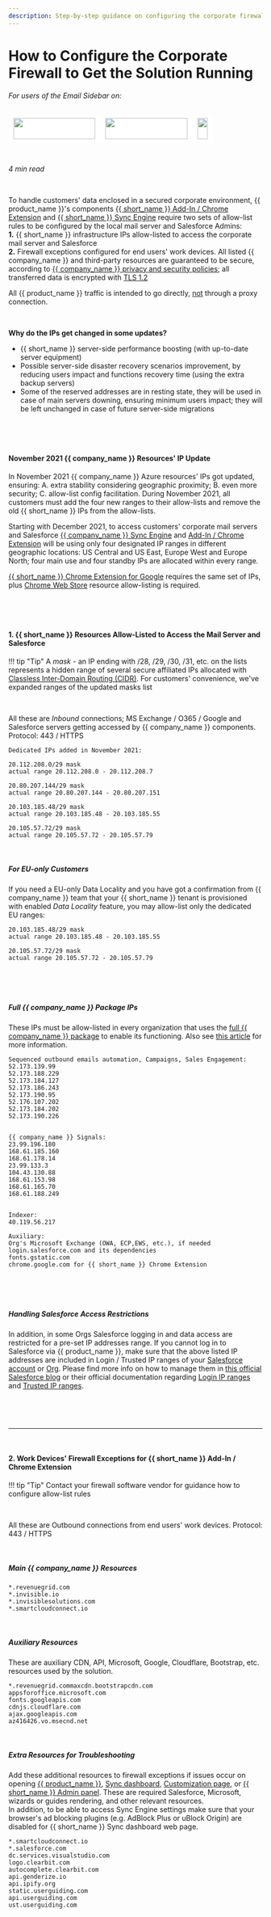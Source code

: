 ```yaml
---
description: Step-by-step guidance on configuring the corporate firewall to get the Solution running
---
```

# How to Configure the Corporate Firewall to Get the Solution Running  
  

<i>For users of the Email Sidebar on:</i><br><br>
<div class="container" style="display: inline-block; height: 42px; width: 162px; padding: 5px 10px; background-color: #fff;"><img src="https://revenuegrid.com/revenue-inbox/wp-content/uploads/Exchange1.svg" style="height: 100%; object-fit: contain; vertical-align: middle;"></div><div class="container" style="display: inline-block; height: 42px; width: 163px; padding: 5px 10px; background-color: #fff;"><img src="https://revenuegrid.com/revenue-inbox/wp-content/uploads/Office365.svg" style="height: 100%; object-fit: contain; vertical-align: middle;"></div><div class="container" style="display: inline-block; height: 42px; width: auto; padding: 5px 10px; background-color: #fff;"><img src="https://smartcloudconnect.io/wp-content/uploads/2021/08/logo-Gmail.jpg" style="height: 100%; object-fit: contain; vertical-align: middle;"></div> 

&nbsp;

*4 min read*  

<!-- ShareThis BEGIN --> 
<div class="addthis_inline_share_toolbox"></div>
<!-- End ShareThis --> 

&nbsp;

To handle customers' data enclosed in a secured corporate environment, {{ product_name }}'s components [{{ short_name }} Add-In / Chrome Extension](../AddIn-vs-Sync-Functions/) and [{{ short_name }} Sync Engine](../Synchronization-Engine-An-Overview/) require two sets of allow-list rules to be configured by the local mail server and Salesforce Admins:  
**1.** {{ short_name }} infrastructure IPs allow-listed to access the corporate mail server and Salesforce  
**2.** Firewall exceptions configured for end users' work devices. All listed {{ company_name }} and third-party resources are guaranteed to be secure, according to [{{ company_name }} privacy and security policies](../Privacy-and-Security/#privacy_and_security); all transferred data is encrypted with [TLS 1.2](https://en.wikipedia.org/wiki/Transport_Layer_Security)  

All {{ product_name }} traffic is intended to go directly, <u>not</u> through a proxy connection. 

&nbsp;

**Why do the IPs get changed in some updates?**

- {{ short_name }} server-side performance boosting (with up-to-date server equipment)
- Possible server-side disaster recovery scenarios improvement, by reducing users impact and functions recovery time (using the extra backup servers)
- Some of the reserved addresses are in resting state, they will be used in case of main servers downing, ensuring minimum users impact; they will be left unchanged in case of future server-side migrations

&nbsp;



&nbsp;

#### November 2021 {{ company_name }} Resources' IP Update

In November 2021 {{ company_name }} Azure resources' IPs got updated, ensuring: A. extra stability considering geographic proximity; B. even more security; C. allow-list config facilitation. During November 2021, all customers must add the four new ranges to their allow-lists and remove the old {{ short_name }} IPs from the allow-lists.

Starting with December 2021, to access customers' corporate mail servers and Salesforce [{{ company_name }} Sync Engine](../Synchronization-Engine-An-Overview/) and [Add-In / Chrome Extension](../Introduction/) will be using only four designated IP ranges in different geographic locations: US Central and US East, Europe West and Europe North; four main use and four standby IPs are allocated within every range.

[{{ short_name }} Chrome Extension for Google](../Chrome-Extension-Intro/) requires the same set of IPs, plus [Chrome Web Store](https://chrome.google.com/webstore/category/extensions) resource allow-listing is required.



&nbsp;

&nbsp;

#### 1. {{ short_name }} Resources Allow-Listed to Access the Mail Server and Salesforce

!!! tip "Tip"
    A *mask* - an IP ending with /28, /29, /30, /31, etc. on the lists represents a hidden range of several secure affiliated IPs allocated with [Classless Inter-Domain Routing (CIDR)](https://en.wikipedia.org/wiki/Classless_Inter-Domain_Routing). For customers' convenience, we've expanded ranges of the updated masks list

&nbsp;



All these are *Inbound* connections; MS Exchange / O365 / Google and Salesforce servers getting accessed by {{ company_name }} components. Protocol: 443 / HTTPS



```
Dedicated IPs added in November 2021:

20.112.208.0/29 mask
actual range 20.112.208.0 - 20.112.208.7

20.80.207.144/29 mask
actual range 20.80.207.144 - 20.80.207.151

20.103.185.48/29 mask
actual range 20.103.185.48 - 20.103.185.55

20.105.57.72/29 mask
actual range 20.105.57.72 - 20.105.57.79
```
&nbsp;

##### For EU-only Customers

If you need a EU-only Data Locality and you have got a confirmation from {{ company_name }} team that your {{ short_name }} tenant is provisioned with enabled *Data Locality* feature, you may allow-list only the dedicated EU ranges:

```
20.103.185.48/29 mask
actual range 20.103.185.48 - 20.103.185.55

20.105.57.72/29 mask
actual range 20.105.57.72 - 20.105.57.79
```

&nbsp;

&nbsp;

##### Full {{ company_name }} Package IPs

These IPs must be allow-listed in every organization that uses the [full {{ company_name }} package](https://docs.revenuegrid.com/) to enable its functioning. Also see [this article](https://docs.revenuegrid.com/articles/Overcoming-Firewall-Issues/) for more information.

````
Sequenced outbound emails automation, Campaigns, Sales Engagement:
52.173.139.99
52.173.188.229
52.173.184.127
52.173.186.243
52.173.190.95
52.176.107.202
52.173.184.202
52.173.190.226
	

{{ company_name }} Signals:
23.99.196.180
168.61.185.160
168.61.178.14
23.99.133.3
104.43.130.88
168.61.153.98
168.61.165.70
168.61.188.249


Indexer:
40.119.56.217

Auxiliary:
Org's Microsoft Exchange (OWA, ECP,EWS, etc.), if needed
login.salesforce.com and its dependencies
fonts.gstаtic.com
chrome.google.com for {{ short_name }} Chrome Extension
````



&nbsp;

&nbsp;

##### Handling Salesforce Access Restrictions

In addition, in some Orgs Salesforce logging in and data access are restricted for a pre-set IP addresses range. If you cannot log in to Salesforce via {{ product_name }}, make sure that the above listed IP addresses are included in Login / Trusted IP ranges of your [Salesforce account](https://help.salesforce.com/articleView?id=mc_si_update_ip_ranges.htm&type=5) or [Org](https://help.salesforce.com/articleView?id=security_networkaccess.htm&type=5). Please find more info on how to manage them in  [this official Salesforce blog](https://developer.salesforce.com/blogs/tech-pubs/2015/09/login-ip-ranges-security.html) or their official documentation regarding [Login IP ranges](https://developer.salesforce.com/docs/atlas.en-us.securityImplGuide.meta/securityImplGuide/users_profiles_epui_login_ip_ranges_edit.htm) and [Trusted IP ranges](https://developer.salesforce.com/docs/atlas.en-us.securityImplGuide.meta/securityImplGuide/security_networkaccess.htm).

&nbsp;

&nbsp;

* * *

&nbsp;

#### 2. Work Devices' Firewall Exceptions for {{ short_name }} Add-In / Chrome Extension

!!! tip "Tip"
    Contact your firewall software vendor for guidance how to configure allow-list rules

&nbsp;


All these are Outbound connections from end users' work devices. Protocol: 443 / HTTPS

&nbsp;

##### Main {{ company_name }} Resources

```
*.revenuegrid.com
*.invisible.io
*.invisiblesolutions.com
*.smartcloudconnect.io
```

&nbsp;

##### Auxiliary Resources

These are auxiliary CDN, API, Microsoft, Google, Cloudflare, Bootstrap, etc. resources used by the solution.

```
*.revenuegrid.commaxcdn.bootstrapcdn.com
appsforoffice.microsoft.com
fonts.googleapis.com
cdnjs.cloudflare.com
ajax.googleapis.com
az416426.vo.msecnd.net
```

&nbsp;

##### Extra Resources for Troubleshooting

Add these additional resources to firewall exceptions if issues occur on opening [{{ product_name }}](../Introduction/), [Sync dashboard](../How-to-Open-Sync-Dashboard-(Adaptive-view)/), [Customization page](../Customization-Settings-Explained/), or [{{ short_name }} Admin panel](../How-to-Log-In-to-the-Admin-Panel/). These are required Salesforce, Microsoft, wizards or guides rendering, and other relevant resources.  
In addition, to be able to access Sync Engine settings make sure that your browser's ad blocking plugins (e.g. AdBlock Plus or uBlock Origin) are disabled for {{ short_name }} Sync dashboard web page.

```
*.smartcloudconnect.io
*.salesforce.com
dc.services.visualstudio.com
logo.clearbit.com
autocomplete.clearbit.com
api.genderize.io
api.ipify.org
static.userguiding.com
api.userguiding.com
ust.userguiding.com
```

&#160;
 &#160;

